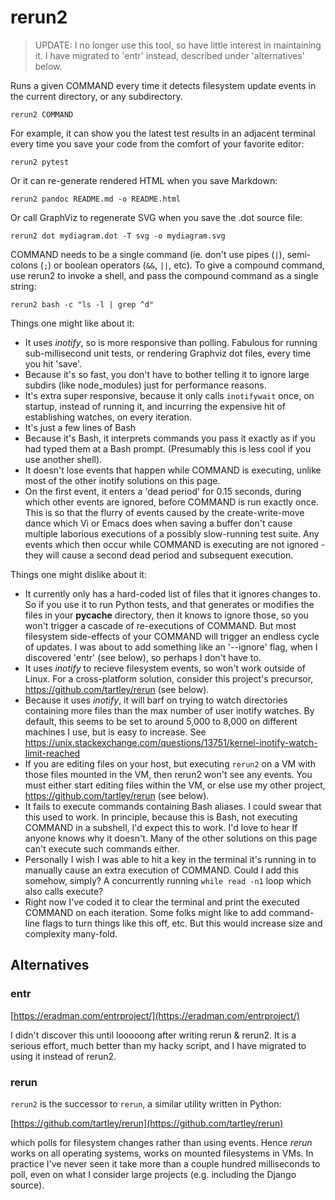 # rerun2

> UPDATE: I no longer use this tool, so have little interest in maintaining it.
> I have migrated to 'entr' instead, described under 'alternatives' below.

Runs a given COMMAND every time it detects filesystem update events in the current
directory, or any subdirectory.

    rerun2 COMMAND

For example, it can show you the latest test results in an adjacent terminal
every time you save your code from the comfort of your favorite editor:

    rerun2 pytest

Or it can re-generate rendered HTML when you save Markdown:

    rerun2 pandoc README.md -o README.html

Or call GraphViz to regenerate SVG when you save the .dot source file:

    rerun2 dot mydiagram.dot -T svg -o mydiagram.svg

COMMAND needs to be a single command (ie. don't use pipes (`|`), semi-colons (`;`) or
boolean operators (`&&`, `||`, etc). To give a compound command, use rerun2 to invoke
a shell, and pass the compound command as a single string:

    rerun2 bash -c "ls -l | grep ^d"

Things one might like about it:

* It uses *inotify*, so is more responsive than polling. Fabulous for running
  sub-millisecond unit tests, or rendering Graphviz dot files, every time you
  hit 'save'.
* Because it's so fast, you don't have to bother telling it to ignore large
  subdirs (like node_modules) just for performance reasons.
* It's extra super responsive, because it only calls `inotifywait` once, on
  startup, instead of running it, and incurring the expensive hit of
  establishing watches, on every iteration.
* It's just a few lines of Bash
* Because it's Bash, it interprets commands you pass it exactly as if you had
  typed them at a Bash prompt. (Presumably this is less cool if you use another
  shell).
* It doesn't lose events that happen while COMMAND is executing, unlike most of
  the other inotify solutions on this page.
* On the first event, it enters a 'dead period' for 0.15 seconds, during which
  other events are ignored, before COMMAND is run exactly once. This is so that
  the flurry of events caused by the create-write-move dance which Vi or Emacs
  does when saving a buffer don't cause multiple laborious executions of a
  possibly slow-running test suite. Any events which then occur while COMMAND is
  executing are not ignored - they will cause a second dead period and
  subsequent execution.

Things one might dislike about it:

* It currently only has a hard-coded list of files that it ignores changes to.
  So if you use it to run Python tests, and that generates or modifies the files
  in your __pycache__ directory, then it knows to ignore those, so you won't
  trigger a cascade of re-executions of COMMAND. But most filesystem side-effects
  of your COMMAND will trigger an endless cycle of updates. I was about to add
  something like an '--ignore' flag, when I discovered 'entr' (see below), so
  perhaps I don't have to.
* It uses *inotify* to recieve filesystem events, so won't work outside of Linux.
  For a cross-platform solution, consider this project's precursor,
  https://github.com/tartley/rerun (see below).
* Because it uses *inotify*, it will barf on trying to watch directories
  containing more files than the max number of user inotify watches. By default,
  this seems to be set to around 5,000 to 8,000 on different machines I use, but
  is easy to increase. See
  https://unix.stackexchange.com/questions/13751/kernel-inotify-watch-limit-reached
* If you are editing files on your host, but executing `rerun2` on a VM with
  those files mounted in the VM, then rerun2 won't see any events. You must
  either start editing files within the VM, or else use my other project,
  https://github.com/tartley/rerun (see below).
* It fails to execute commands containing Bash aliases. I could swear that this
  used to work. In principle, because this is Bash, not executing COMMAND in a
  subshell, I'd expect this to work. I'd love to hear If anyone knows why it
  doesn't. Many of the other solutions on this page can't execute such commands
  either.
* Personally I wish I was able to hit a key in the terminal it's running in to
  manually cause an extra execution of COMMAND. Could I add this somehow,
  simply? A concurrently running `while read -n1` loop which also calls execute?
* Right now I've coded it to clear the terminal and print the executed COMMAND
  on each iteration. Some folks might like to add command-line flags to turn
  things like this off, etc. But this would increase size and complexity
  many-fold.

## Alternatives

### entr

[https://eradman.com/entrproject/](https://eradman.com/entrproject/)

I didn't discover this until looooong after writing rerun & rerun2. It is a serious effort, much better than my hacky script, and I have migrated to using it instead of rerun2.

### rerun

`rerun2` is the successor to `rerun`, a similar utility written in Python:

[https://github.com/tartley/rerun](https://github.com/tartley/rerun)

which polls for filesystem changes rather than using events. Hence *rerun*
works on all operating systems, works on mounted filesystems in VMs. In
practice I've never seen it take more than a couple hundred milliseconds to
poll, even on what I consider large projects (e.g. including the Django
source).

